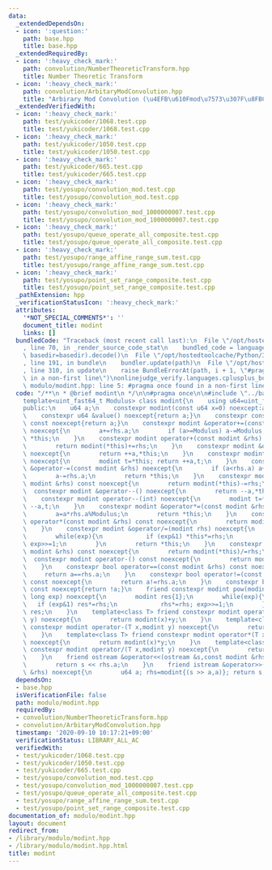 ```yaml
---
data:
  _extendedDependsOn:
  - icon: ':question:'
    path: base.hpp
    title: base.hpp
  _extendedRequiredBy:
  - icon: ':heavy_check_mark:'
    path: convolution/NumberTheoreticTransform.hpp
    title: Number Theoretic Transform
  - icon: ':heavy_check_mark:'
    path: convolution/ArbitaryModConvolution.hpp
    title: "Arbirary Mod Convolution (\u4EFB\u610Fmod\u7573\u307F\u8FBC\u307F)"
  _extendedVerifiedWith:
  - icon: ':heavy_check_mark:'
    path: test/yukicoder/1068.test.cpp
    title: test/yukicoder/1068.test.cpp
  - icon: ':heavy_check_mark:'
    path: test/yukicoder/1050.test.cpp
    title: test/yukicoder/1050.test.cpp
  - icon: ':heavy_check_mark:'
    path: test/yukicoder/665.test.cpp
    title: test/yukicoder/665.test.cpp
  - icon: ':heavy_check_mark:'
    path: test/yosupo/convolution_mod.test.cpp
    title: test/yosupo/convolution_mod.test.cpp
  - icon: ':heavy_check_mark:'
    path: test/yosupo/convolution_mod_1000000007.test.cpp
    title: test/yosupo/convolution_mod_1000000007.test.cpp
  - icon: ':heavy_check_mark:'
    path: test/yosupo/queue_operate_all_composite.test.cpp
    title: test/yosupo/queue_operate_all_composite.test.cpp
  - icon: ':heavy_check_mark:'
    path: test/yosupo/range_affine_range_sum.test.cpp
    title: test/yosupo/range_affine_range_sum.test.cpp
  - icon: ':heavy_check_mark:'
    path: test/yosupo/point_set_range_composite.test.cpp
    title: test/yosupo/point_set_range_composite.test.cpp
  _pathExtension: hpp
  _verificationStatusIcon: ':heavy_check_mark:'
  attributes:
    '*NOT_SPECIAL_COMMENTS*': ''
    document_title: modint
    links: []
  bundledCode: "Traceback (most recent call last):\n  File \"/opt/hostedtoolcache/Python/3.8.5/x64/lib/python3.8/site-packages/onlinejudge_verify/documentation/build.py\"\
    , line 70, in _render_source_code_stat\n    bundled_code = language.bundle(stat.path,\
    \ basedir=basedir).decode()\n  File \"/opt/hostedtoolcache/Python/3.8.5/x64/lib/python3.8/site-packages/onlinejudge_verify/languages/cplusplus.py\"\
    , line 191, in bundle\n    bundler.update(path)\n  File \"/opt/hostedtoolcache/Python/3.8.5/x64/lib/python3.8/site-packages/onlinejudge_verify/languages/cplusplus_bundle.py\"\
    , line 310, in update\n    raise BundleErrorAt(path, i + 1, \"#pragma once found\
    \ in a non-first line\")\nonlinejudge_verify.languages.cplusplus_bundle.BundleErrorAt:\
    \ modulo/modint.hpp: line 5: #pragma once found in a non-first line\n"
  code: "/**\n * @brief modint\n */\n\n#pragma once\n\n#include \"../base.hpp\"\n\n\
    template<uint_fast64_t Modulus> class modint{\n    using u64=uint_fast64_t;\n\
    public:\n    u64 a;\n    constexpr modint(const u64 x=0) noexcept:a(x%Modulus){}\n\
    \    constexpr u64 &value() noexcept{return a;}\n    constexpr const u64 &value()\
    \ const noexcept{return a;}\n    constexpr modint &operator+=(const modint &rhs)\
    \ noexcept{\n        a+=rhs.a;\n        if (a>=Modulus) a-=Modulus;\n        return\
    \ *this;\n    }\n    constexpr modint operator+(const modint &rhs) const noexcept{\n\
    \        return modint(*this)+=rhs;\n    }\n    constexpr modint &operator++()\
    \ noexcept{\n        return ++a,*this;\n    }\n    constexpr modint operator++(int)\
    \ noexcept{\n        modint t=*this; return ++a,t;\n    }\n    constexpr modint\
    \ &operator-=(const modint &rhs) noexcept{\n        if (a<rhs.a) a+=Modulus;\n\
    \        a-=rhs.a;\n        return *this;\n    }\n    constexpr modint operator-(const\
    \ modint &rhs) const noexcept{\n        return modint(*this)-=rhs;\n    }\n  \
    \  constexpr modint &operator--() noexcept{\n        return --a,*this;\n    }\n\
    \    constexpr modint operator--(int) noexcept{\n        modint t=*this; return\
    \ --a,t;\n    }\n    constexpr modint &operator*=(const modint &rhs) noexcept{\n\
    \        a=a*rhs.a%Modulus;\n        return *this;\n    }\n    constexpr modint\
    \ operator*(const modint &rhs) const noexcept{\n        return modint(*this)*=rhs;\n\
    \    }\n    constexpr modint &operator/=(modint rhs) noexcept{\n        u64 exp=Modulus-2;\n\
    \        while(exp){\n            if (exp&1) *this*=rhs;\n            rhs*=rhs;\
    \ exp>>=1;\n        }\n        return *this;\n    }\n    constexpr modint operator/(const\
    \ modint &rhs) const noexcept{\n        return modint(*this)/=rhs;\n    }\n  \
    \  constexpr modint operator-() const noexcept{\n        return modint(Modulus-a);\n\
    \    }\n    constexpr bool operator==(const modint &rhs) const noexcept{\n   \
    \     return a==rhs.a;\n    }\n    constexpr bool operator!=(const modint &rhs)\
    \ const noexcept{\n        return a!=rhs.a;\n    }\n    constexpr bool operator!()\
    \ const noexcept{return !a;}\n    friend constexpr modint pow(modint rhs,long\
    \ long exp) noexcept{\n        modint res{1};\n        while(exp){\n         \
    \   if (exp&1) res*=rhs;\n            rhs*=rhs; exp>>=1;\n        }\n        return\
    \ res;\n    }\n    template<class T> friend constexpr modint operator+(T x,modint\
    \ y) noexcept{\n        return modint(x)+y;\n    }\n    template<class T> friend\
    \ constexpr modint operator-(T x,modint y) noexcept{\n        return modint(x)-y;\n\
    \    }\n    template<class T> friend constexpr modint operator*(T x,modint y)\
    \ noexcept{\n        return modint(x)*y;\n    }\n    template<class T> friend\
    \ constexpr modint operator/(T x,modint y) noexcept{\n        return modint(x)/y;\n\
    \    }\n    friend ostream &operator<<(ostream &s,const modint &rhs) noexcept{\n\
    \        return s << rhs.a;\n    }\n    friend istream &operator>>(istream &s,modint\
    \ &rhs) noexcept{\n        u64 a; rhs=modint{(s >> a,a)}; return s;\n    }\n};"
  dependsOn:
  - base.hpp
  isVerificationFile: false
  path: modulo/modint.hpp
  requiredBy:
  - convolution/NumberTheoreticTransform.hpp
  - convolution/ArbitaryModConvolution.hpp
  timestamp: '2020-09-10 10:17:21+09:00'
  verificationStatus: LIBRARY_ALL_AC
  verifiedWith:
  - test/yukicoder/1068.test.cpp
  - test/yukicoder/1050.test.cpp
  - test/yukicoder/665.test.cpp
  - test/yosupo/convolution_mod.test.cpp
  - test/yosupo/convolution_mod_1000000007.test.cpp
  - test/yosupo/queue_operate_all_composite.test.cpp
  - test/yosupo/range_affine_range_sum.test.cpp
  - test/yosupo/point_set_range_composite.test.cpp
documentation_of: modulo/modint.hpp
layout: document
redirect_from:
- /library/modulo/modint.hpp
- /library/modulo/modint.hpp.html
title: modint
---
```

